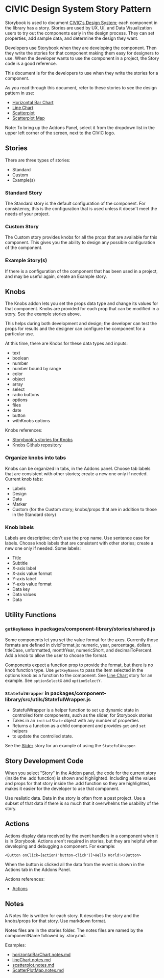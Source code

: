# CIVIC Design System Story Pattern

Storybook is used to document [CIVIC's Design System](https://hackoregon.github.io/civic/); each component in the library has a story. Stories are used by UX, UI, and Data Visualization users to try out the components early in the design process. They can set properties, add sample data, and determine the design they want.

Developers use Storybook when they are developing the component. Then they write the stories for that component making them easy for designers to use. When the developer wants to use the component in a project, the Story code is a good reference.

This document is for the developers to use when they write the stories for a component.

As you read through this document, refer to these stories to see the design pattern in use:

- [Horizontal Bar Chart](https://hackoregon.github.io/civic/?path=/story/component-lib-charts-horizontal-bar-chart--standard)
- [Line Chart](https://hackoregon.github.io/civic/?path=/story/component-lib-charts-line-chart--standard)
- [Scatterplot](https://hackoregon.github.io/civic/?path=/story/component-lib-charts-scatterplot--standard)
- [Scatterplot Map](https://hackoregon.github.io/civic/?path=/story/component-lib-maps-scatterplot-map--standard)

Note: To bring up the Addons Panel, select it from the dropdown list in the upper left corner of the screen, next to the CIVIC logo.

## Stories

There are three types of stories:

- Standard
- Custom
- Example(s)

### Standard Story

The Standard story is the default configuration of the component. For consistency, this is the configuration that is used unless it doesn't meet the needs of your project.

### Custom Story

The Custom story provides knobs for all the props that are available for this component. This gives you the ability to design any possible configuration of the component.

### Example Story(s)

If there is a configuration of the component that has been used in a project, and may be useful again, create an Example story.

## Knobs

The Knobs addon lets you set the props data type and change its values for that component. Knobs are provided for each prop that can be modified in a story. See the example stories above.

This helps during both development and design; the developer can test the props for results and the designer can configure the component for a particular use.

At this time, there are Knobs for these data types and inputs:

- text
- boolean
- number
- number bound by range
- color
- object
- array
- select
- radio buttons
- options
- files
- date
- button
- withKnobs options

Knobs references:

- [Storybook's stories for Knobs](https://storybooks-official.netlify.com/?path=/story/addons-knobs-withknobs--tweaks-static-values)
- [Knobs Github repository](https://github.com/storybookjs/storybook/tree/master/addons/knobs)

### Organize knobs into tabs

Knobs can be organized in tabs, in the Addons panel. Choose tab labels that are consistent with other stories; create a new one only if needed. Current knob tabs:

- Labels
- Design
- Data
- Marker
- Custom (for the Custom story; knobs/props that are in addition to those in the Standard story)

### Knob labels

Labels are descriptive; don't use the prop name. Use sentence case for labels. Choose knob labels that are consistent with other stories; create a new one only if needed. Some labels:

- Title
- Subtitle
- X-axis label
- X-axis value format
- Y-axis label
- Y-axis value format
- Data key
- Data values
- Data

## Utility Functions

### `getKeyNames` in packages/component-library/stories/shared.js

Some components let you set the value format for the axes. Currently those formats are defined in civicFormat.js: numeric, year, percentage, dollars, titleCase, unformatted, monthYear, numericShort, and decimalToPercent. Add a knob to allow the user to choose the format.

Components expect a function prop to provide the format, but there is no knob function type. Use `getKeyNames` to pass the item selected in the options knob as a function to the component. See [Line Chart](https://hackoregon.github.io/civic/?path=/story/component-lib-charts-line-chart--standard) story for an example. See `optionSelectX` and `optionSelectY`.

### `StatefulWrapper` in packages/component-library/src/utils/StatefulWrapper.js

- StatefulWrapper is a helper function to set up dynamic state in controlled form components, such as the slider, for Storybook stories
- Takes in an `initialState` object with any number of properties
- Returns a function as a child component and provides `get` and `set` helpers
- to update the controlled state.

See the [Slider](https://hackoregon.github.io/civic/?path=/story/component-lib-basic-inputs-slider--basic-slider) story for an example of using the `StatefulWrapper`.

## Story Development Code

When you select "Story" in the Addon panel, the code for the current story (inside the .add function) is shown and highlighted. Including all the values and props for that story inside the .add function so they are highlighted, makes it easier for the developer to use that component.

Use realistic data. Data in the story is often from a past project. Use a subset of that data if there is so much that it overwhelms the usability of the story.

## Actions

Actions display data received by the event handlers in a component when it is in Storybook. Actions aren't required in stories, but they are helpful when developing and debugging a component. For example:

`<Button onClick={action('button-click')}>Hello World!</Button>`

When the button is clicked all the data from the event is shown in the Actions tab in the Addons Panel.

Actions references:

- [Actions](https://github.com/storybookjs/storybook/tree/master/addons/actions)

## Notes

A Notes file is written for each story. It describes the story and the knobs/props for that story. Use markdown format.

Notes files are in the stories folder. The notes files are named by the componentName followed by .story.md.

Examples:

- [horizontalBarChart.notes.md](https://hackoregon.github.io/civic/?path=/info/component-lib-charts-horizontal-bar-chart--standard)
- [lineChart.notes.md](https://hackoregon.github.io/civic/?path=/info/component-lib-charts-line-chart--standard)
- [scatterplot.notes.md](https://hackoregon.github.io/civic/?path=/info/component-lib-charts-scatterplot--standard)
- [ScatterPlotMap.notes.md](https://hackoregon.github.io/civic/?path=/info/component-lib-maps-scatterplot-map--standard)

